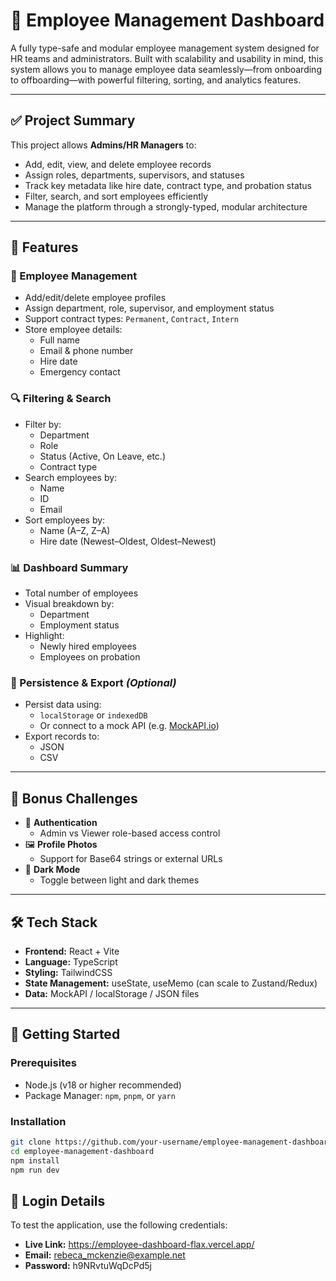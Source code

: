 # 👥 Employee Management Dashboard

A fully type-safe and modular employee management system designed for HR teams and administrators. Built with scalability and usability in mind, this system allows you to manage employee data seamlessly—from onboarding to offboarding—with powerful filtering, sorting, and analytics features.

---


## ✅ Project Summary

This project allows **Admins/HR Managers** to:

- Add, edit, view, and delete employee records
- Assign roles, departments, supervisors, and statuses
- Track key metadata like hire date, contract type, and probation status
- Filter, search, and sort employees efficiently
- Manage the platform through a strongly-typed, modular architecture

---

## 🧩 Features

### 👤 Employee Management

- Add/edit/delete employee profiles
- Assign department, role, supervisor, and employment status
- Support contract types: `Permanent`, `Contract`, `Intern`
- Store employee details:
  - Full name
  - Email & phone number
  - Hire date
  - Emergency contact

### 🔍 Filtering & Search

- Filter by:
  - Department
  - Role
  - Status (Active, On Leave, etc.)
  - Contract type
- Search employees by:
  - Name
  - ID
  - Email
- Sort employees by:
  - Name (A–Z, Z–A)
  - Hire date (Newest–Oldest, Oldest–Newest)

### 📊 Dashboard Summary

- Total number of employees
- Visual breakdown by:
  - Department
  - Employment status
- Highlight:
  - Newly hired employees
  - Employees on probation

### 🧾 Persistence & Export _(Optional)_

- Persist data using:
  - `localStorage` or `indexedDB`
  - Or connect to a mock API (e.g. [MockAPI.io](https://mockapi.io/))
- Export records to:
  - JSON
  - CSV

---

## 🧠 Bonus Challenges

- 🔐 **Authentication**
  - Admin vs Viewer role-based access control
- 🖼️ **Profile Photos**
  - Support for Base64 strings or external URLs
- 🌙 **Dark Mode**
  - Toggle between light and dark themes

---

## 🛠️ Tech Stack

- **Frontend:** React + Vite
- **Language:** TypeScript
- **Styling:** TailwindCSS
- **State Management:** useState, useMemo (can scale to Zustand/Redux)
- **Data:** MockAPI / localStorage / JSON files

---

## 🚀 Getting Started

### Prerequisites

- Node.js (v18 or higher recommended)
- Package Manager: `npm`, `pnpm`, or `yarn`

### Installation

```bash
git clone https://github.com/your-username/employee-management-dashboard.git
cd employee-management-dashboard
npm install
npm run dev
```

## 🔑 Login Details

To test the application, use the following credentials:

- **Live Link:** https://employee-dashboard-flax.vercel.app/
- **Email:** rebeca_mckenzie@example.net
- **Password:** h9NRvtuWqDcPd5j
